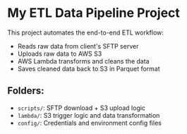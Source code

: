 # My ETL Data Pipeline Project

This project automates the end-to-end ETL workflow:
- Reads raw data from client's SFTP server
- Uploads raw data to AWS S3
- AWS Lambda transforms and cleans the data
- Saves cleaned data back to S3 in Parquet format

## Folders:
- `scripts/`: SFTP download + S3 upload logic
- `lambda/`: S3 trigger logic and data transformation
- `config/`: Credentials and environment config files
 
